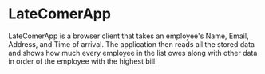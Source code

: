# LateComerApp

LateComerApp is a browser client that takes an employee's Name, Email, Address, and Time of arrival. The application then reads all the stored data and shows how much every employee in the list owes along with other data in order of the employee with the highest bill.
